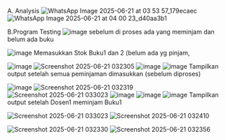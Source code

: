 A. Analysis
![WhatsApp Image 2025-06-21 at 03 53 57_179ecaec](https://github.com/user-attachments/assets/31020ca5-4067-4677-8e82-5ef6d41f7edd)
![WhatsApp Image 2025-06-21 at 04 00 23_d40aa3b1](https://github.com/user-attachments/assets/2f3a9906-753b-451d-b23d-a63f11f26ae5)


B.Program Testing
![image](https://github.com/user-attachments/assets/41d665a1-5dc3-493a-adaf-bc82ed8c316d)
sebelum di proses ada yang meminjam dan belum ada buku

![image](https://github.com/user-attachments/assets/cb08f479-df09-43d5-a7d1-7459f4d3d491)
Memasukkan Stok Buku1 dan 2 (belum ada yg pinjam,

![image](https://github.com/user-attachments/assets/c2696072-f84c-4959-9c62-7fc93a8f6845)
![Screenshot 2025-06-21 032305](https://github.com/user-attachments/assets/332c2103-98a5-4b9a-98c3-8461ea8b11de)
![image](https://github.com/user-attachments/assets/dfaf521d-aace-46d6-8359-bd67e95508f9)
![image](https://github.com/user-attachments/assets/d9aaf88c-d3a3-4026-bfaf-8cf37a58b0ce)
Tampilkan output setelah semua peminjaman dimasukkan (sebelum diproses)

![image](https://github.com/user-attachments/assets/b7641b2e-21df-4311-a208-00ac4db9c55a)
![Screenshot 2025-06-21 032319](https://github.com/user-attachments/assets/7c405d3d-c6cf-468f-b6db-c8c0b67e0b0d)
![Screenshot 2025-06-21 033023](https://github.com/user-attachments/assets/0066eb05-02ff-406f-aebb-3de4a4ff2d69)
![image](https://github.com/user-attachments/assets/06f04014-e547-49ac-9f11-66d4f66e5de4)
![image](https://github.com/user-attachments/assets/353ae2f8-fbaa-4292-848b-c511eb5ca02d)
![image](https://github.com/user-attachments/assets/9758a3fc-d002-4b3e-959a-fc0a1946a76a)
Tampilkan output setelah Dosen1 meminjam Buku1



![Screenshot 2025-06-21 033023](https://github.com/user-attachments/assets/e8c18c70-7fd9-44ea-9eb7-b50063174187)
![Screenshot 2025-06-21 032410](https://github.com/user-attachments/assets/29d68198-b640-471d-87da-ebe6c418dd10)

![Screenshot 2025-06-21 032330](https://github.com/user-attachments/assets/a6faa761-36b7-4ca8-aa5e-d93dd39c15b2)
![Screenshot 2025-06-21 032356](https://github.com/user-attachments/assets/1bae3646-8df3-450a-baa6-94a1f565f223)
